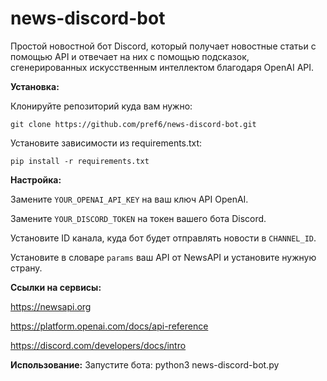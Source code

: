 # news-discord-bot
Простой новостной бот Discord, который получает новостные статьи с помощью API и отвечает на них с помощью подсказок, сгенерированных искусственным интеллектом благодаря OpenAI API.

**Установка:**

Клонируйте репозиторий куда вам нужно:
```
git clone https://github.com/pref6/news-discord-bot.git
```
Установите зависимости из requirements.txt:
```
pip install -r requirements.txt
```

**Настройка:**

Замените ```YOUR_OPENAI_API_KEY``` на ваш ключ API OpenAI.

Замените ```YOUR_DISCORD_TOKEN``` на токен вашего бота Discord.

Установите ID канала, куда бот будет отправлять новости в ```CHANNEL_ID```.

Установите в словаре ```params``` ваш API от NewsAPI и установите нужную страну.

**Ссылки на сервисы:**

https://newsapi.org

https://platform.openai.com/docs/api-reference

https://discord.com/developers/docs/intro

**Использование:**
Запустите бота:
python3 news-discord-bot.py
